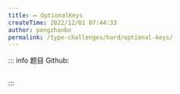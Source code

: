 ```yaml
---
title: ➖ OptionalKeys
createTime: 2022/12/01 07:44:33
author: pengzhanbo
permalink: /type-challenges/hard/optional-keys/
---
```


::: info 题目
Github: []()

```ts
```
:::

